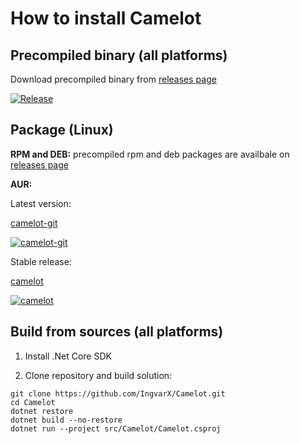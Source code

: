 # How to install Camelot

## Precompiled binary (all platforms)

Download precompiled binary from [releases page](https://github.com/IngvarX/Camelot/releases)

[![Release](https://img.shields.io/github/v/release/IngvarX/Camelot?style=for-the-badge)](https://github.com/IngvarX/Camelot/releases)

## Package (Linux)

**RPM and DEB:** precompiled rpm and deb packages are availbale on [releases page](https://github.com/IngvarX/Camelot/releases)

**AUR:**

Latest version:

[camelot-git](https://aur.archlinux.org/packages/camelot-git/)

[![camelot-git](https://img.shields.io/aur/last-modified/camelot-git?style=for-the-badge)](https://aur.archlinux.org/packages/camelot-git/)

Stable release:

[camelot](https://aur.archlinux.org/packages/camelot/)

[![camelot](https://img.shields.io/aur/last-modified/camelot?style=for-the-badge)](https://aur.archlinux.org/packages/camelot/)

## Build from sources (all platforms)

1) Install .Net Core SDK

2) Clone repository and build solution:

```
git clone https://github.com/IngvarX/Camelot.git
cd Camelot
dotnet restore
dotnet build --no-restore
dotnet run --project src/Camelot/Camelot.csproj
```
